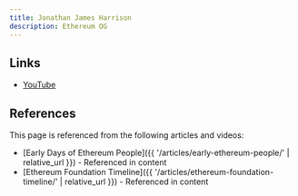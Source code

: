 ```yaml
---
title: Jonathan James Harrison
description: Ethereum OG
---
```


## Links

- [YouTube](https://youtu.be/QCVjk_PU-1U?t=760)

## References

This page is referenced from the following articles and videos:

- [Early Days of Ethereum People]({{ '/articles/early-ethereum-people/' | relative_url }}) - Referenced in content
- [Ethereum Foundation Timeline]({{ '/articles/ethereum-foundation-timeline/' | relative_url }}) - Referenced in content